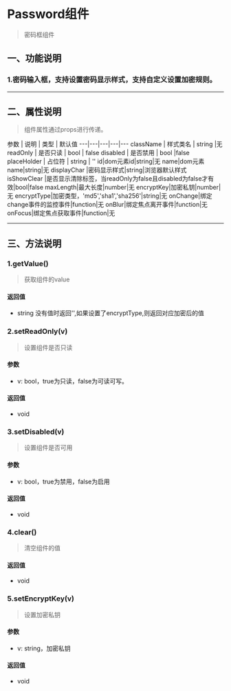 # Password组件
> 密码框组件
## 一、功能说明
### 1.密码输入框，支持设置密码显示样式，支持自定义设置加密规则。

---

## 二、属性说明
> 组件属性通过props进行传递。

参数 | 说明 | 类型 | 默认值
---|---|---|---|---
className | 样式类名 | string |无
readOnly | 是否只读 | bool | false
disabled | 是否禁用 | bool |false
placeHolder | 占位符 | string | ''
id|dom元素id|string|无
name|dom元素name|string|无
displayChar |密码显示样式|string|浏览器默认样式
isShowClear |是否显示清除标签，当readOnly为false且disabled为false才有效|bool|false 
maxLength|最大长度|number|无
encryptKey|加密私钥|number|无
encryptType|加密类型，'md5','sha1','sha256'|string|无
onChange|绑定change事件的监控事件|function|无
onBlur|绑定焦点离开事件|function|无
onFocus|绑定焦点获取事件|function|无


---

## 三、方法说明

### 1.getValue()
> 获取组件的value

#### 返回值
- string 没有值时返回'',如果设置了encryptType,则返回对应加密后的值

### 2.setReadOnly(v)
> 设置组件是否只读

#### 参数
- v: bool，true为只读，false为可读可写。

#### 返回值
- void

### 3.setDisabled(v)
> 设置组件是否可用

#### 参数
- v: bool，true为禁用，false为启用

#### 返回值
- void

### 4.clear()
> 清空组件的值

#### 返回值
- void

### 5.setEncryptKey(v)
> 设置加密私钥

#### 参数
- v: string，加密私钥

#### 返回值
- void